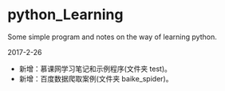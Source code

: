 # python_Learning
Some simple program and notes on the way of learning python. 

2017-2-26
- 新增：慕课网学习笔记和示例程序(文件夹 test)。
- 新增：百度数据爬取案例(文件夹 baike_spider)。